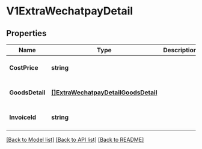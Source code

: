 # V1ExtraWechatpayDetail

## Properties
Name | Type | Description | Notes
------------ | ------------- | ------------- | -------------
**CostPrice** | **string** |  | [optional] [default to null]
**GoodsDetail** | [**[]ExtraWechatpayDetailGoodsDetail**](ExtraWechatpayDetailGoodsDetail.md) |  | [optional] [default to null]
**InvoiceId** | **string** |  | [optional] [default to null]

[[Back to Model list]](../README.md#documentation-for-models) [[Back to API list]](../README.md#documentation-for-api-endpoints) [[Back to README]](../README.md)


